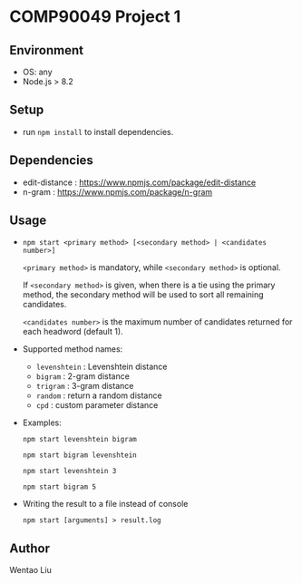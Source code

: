 # COMP90049 Project 1 

## Environment

* OS: any
* Node.js > 8.2

## Setup

* run `npm install` to install dependencies.

## Dependencies

* edit-distance : https://www.npmjs.com/package/edit-distance
* n-gram : https://www.npmjs.com/package/n-gram

## Usage

* `npm start <primary method> [<secondary method> | <candidates number>]`

    `<primary method>` is mandatory, while `<secondary method>` is optional.

    If `<secondary method>` is given, when there is a tie using the primary method, the secondary method will be used to sort all remaining candidates.

    `<candidates number>` is the maximum number of candidates returned for each headword (default 1). 

* Supported method names: 
    
    * `levenshtein` : Levenshtein distance
    * `bigram` : 2-gram distance
    * `trigram` : 3-gram distance
    * `random` : return a random distance
    * `cpd` : custom parameter distance

* Examples: 
    
    `npm start levenshtein bigram`

    `npm start bigram levenshtein`

    `npm start levenshtein 3`

    `npm start bigram 5`
 
* Writing the result to a file instead of console

    `npm start [arguments] > result.log`

## Author

Wentao Liu